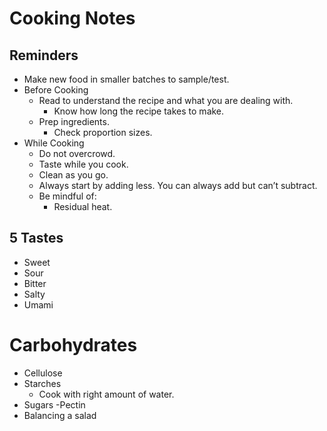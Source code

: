 # Cooking Notes

## Reminders

- Make new food in smaller batches to sample/test.
- Before Cooking
  - Read to understand the recipe and what you are dealing with.
    - Know how long the recipe takes to make.
  - Prep ingredients.
    - Check proportion sizes.
- While Cooking
  - Do not overcrowd.
  - Taste while you cook.
  - Clean as you go.
  - Always start by adding less. You can always add but can’t subtract.
  - Be mindful of:
    - Residual heat.

## 5 Tastes

- Sweet
- Sour
- Bitter
- Salty
- Umami

# Carbohydrates

- Cellulose
- Starches
  - Cook with right amount of water.
- Sugars
  -Pectin
- Balancing a salad
